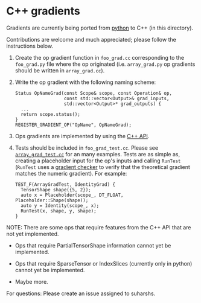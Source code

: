 # C++ gradients

Gradients are currently being ported from
[python](https://github.com/tensorflow/tensorflow/tree/master/tensorflow/python/ops)
to C++ (in this directory).

Contributions are welcome and much appreciated; please follow the instructions
below.

1.  Create the op gradient function in `foo_grad.cc` corresponding to the
    `foo_grad.py` file where the op originated (i.e. `array_grad.py` op
    gradients should be written in `array_grad.cc`).

2.  Write the op gradient with the following naming scheme:

        Status OpNameGrad(const Scope& scope, const Operation& op,
                          const std::vector<Output>& grad_inputs,
                          std::vector<Output>* grad_outputs) {
          ...
          return scope.status();
        }
        REGISTER_GRADIENT_OP("OpName", OpNameGrad);

3.  Ops gradients are implemented by using the [C++
    API](https://www.tensorflow.org/api_docs/cc/).

4.  Tests should be included in `foo_grad_test.cc`. Please see
    [`array_grad_test.cc`](https://github.com/tensorflow/tensorflow/blob/master/tensorflow/cc/gradients/array_grad_test.cc)
    for an many examples. Tests are as simple as, creating a placeholder input
    for the op's inputs and calling `RunTest` (`RunTest` uses a [gradient
    checker](https://github.com/tensorflow/tensorflow/blob/master/tensorflow/cc/framework/gradient_checker.cc)
    to verify that the theoretical gradient matches the numeric gradient). For
    example:

        TEST_F(ArrayGradTest, IdentityGrad) {
          TensorShape shape({5, 2});
          auto x = Placeholder(scope_, DT_FLOAT, Placeholder::Shape(shape));
          auto y = Identity(scope_, x);
          RunTest(x, shape, y, shape);
        }

NOTE: There are some ops that require features from the C++ API that are not yet
implemented.

*   Ops that require PartialTensorShape information cannot yet be implemented.

*   Ops that require SparseTensor or IndexSlices (currently only in python)
    cannot yet be implemented.

*   Maybe more.

For questions: Please create an issue assigned to suharshs.
